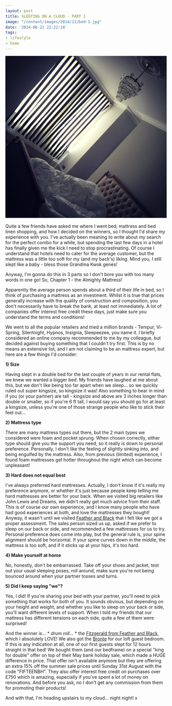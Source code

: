 ```yaml
---
layout: post
title: SLEEPING ON A CLOUD - PART 1
image: "/content/images/2014/11/bed-1.jpg"
date: '2014-08-21 22:22:18'
tags:
- lifestyle
- home
---
```


![](/content/images/2014/Aug/bed-1.jpg)
 
Quite a few friends have asked me where I went bed, mattress and bed linen shopping, and how I decided on the winners, so I thought I'd share my experience with you. I've actually been meaning to write about my search for the perfect combo for a while, but spending the last few days in a hotel has finally given me the kick I need to stop procrastinating. Of course I understand that hotels need to cater for the average customer, but the mattress was a little too soft for my (and my back's) liking. Mind you, I still slept like a baby - bless those Grandma Kwok genes!
 
Anyway, I'm gonna do this in 3 parts so I don't bore you with too many words in one go! So, Chapter 1 - the Almighty Mattress!
 
Apparently the average person spends about a third of their life in bed, so I think of purchasing a mattress as an investment. Whilst it is true that prices generally increase with the quality of construction and composition, you don't necessarily have to break the bank, at least not immediately. A lot of companies offer interest free credit these days, just make sure you understand the terms and conditions!
 
We went to all the popular retailers and tried a million brands - Tempur, Vi-Spring, Silentnight, Hypnos, Insignia, Sleepeezee, you name it. I briefly considered an online company recommended to me by my colleague, but decided against buying something that I couldn't try first. This is by no means an extensive list, and I am not claiming to be an mattress expert, but here are a few things I'd consider:
 
**1) Size**
 
Having slept in a double bed for the last couple of years in our rental flats, we knew we wanted a bigger bed. My friends have laughed at me about this, but we don't like being too far apart when we sleep... so we quickly ruled out super kingsize, so kingsize it was! Also something to bear in mind if you (or your partner) are tall - kingsize and above are 3 inches longer than double or smaller, so if you're 6 ft tall, I would say you should go for at least a kingsize, unless you're one of those strange people who like to stick their feet out...
 
**2) Mattress type**
 
There are many mattress types out there, but the 2 main types we considered were foam and pocket sprung. When chosen correctly, either type should give you the support you need, so it really is down to personal preference. Personally, I don't like the feeling of slightly sinking into, and being engulfed by the mattress. Also, from previous (limited) experience, I found foam mattresses get hotter throughout the night which can become unpleasant!
 
**3) Hard does not equal best**
 
I've always preferred hard mattresses. Actually, I don't know if it's really my preference anymore, or whether it's just because people keep telling me hard mattresses are better for your back. When we visited big retailers like John Lewis and Dreams, we didn't really get much advice from their staff. This is of course our own experience, and I know many people who have had good experiences at both, and love the mattresses they bought! Anyway, it wasn't until we visited <a href="http://www.featherandblack.com/" target="_blank">Feather and Black</a> that I felt like we got a proper assessment. The sales person sized us up, asked if we prefer to sleep on our back or side, and recommended a few mattresses for us to try. Personal preference does come into play, but the general rule is, your spine alignment should be horizontal. If your spine curves down in the middle, the mattress is too soft, and if it sticks up at your hips, it's too hard.
 
**4) Make yourself at home**
 
No, honestly, don't be embarrassed. Take off your shoes and jacket, test out your usual sleeping poses, roll around, make sure you're not being bounced around when your partner tosses and turns.
 
**5) Did I keep saying "we"?**
 
Yes, I did! If you're sharing your bed with your partner, you'll need to pick something that works for both of you. It sounds obvious, but depending on your height and weight, and whether you like to sleep on your back or side, you'll want different levels of support. When I told my friends that our mattress has different tensions on each side, quite a few of them were surprised! 

And the winner is... * *drum roll...* * the <a href="http://www.featherandblack.com/mattresses/bespoke-pocket-sprung/fitzgerald-mattress" target="_blank">Fitzgerald from Feather and Black</a>, which I absolutely LOVE! We also got the <a href="http://www.featherandblack.com/mattresses/bespoke-pocket-sprung/bronte-mattress" target="_blank">Bronte</a> for our loft guest bedroom. If this is any indication at all, one of our first guests slept for 12 hours straight in that bed! We bought them (and our bedframe) on a special "king for double" offer on top of their May bank holiday sale, which made a HUGE difference in price. That offer isn't available anymore but they are offering an extra 15% off the summer sale prices until Sunday 31st August with the code "FIFTEENBH". They also offer interest free credit on purchases over £750 which is amazing, especially if you've spent a lot of money on renovations. And before you ask, no I don't get any commission from them for promoting their products!

And with that, I'm heading upstairs to my cloud... night night! x

